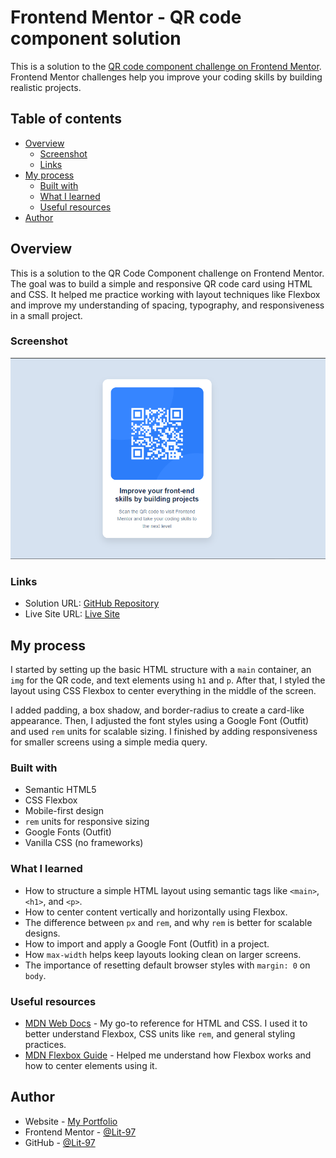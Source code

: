 # Frontend Mentor - QR code component solution

This is a solution to the [QR code component challenge on Frontend Mentor](https://www.frontendmentor.io/challenges/qr-code-component-iux_sIO_H). Frontend Mentor challenges help you improve your coding skills by building realistic projects. 

## Table of contents

- [Overview](#overview)
  - [Screenshot](#screenshot)
  - [Links](#links)
- [My process](#my-process)
  - [Built with](#built-with)
  - [What I learned](#what-i-learned)
  - [Useful resources](#useful-resources)
- [Author](#author)


## Overview
This is a solution to the QR Code Component challenge on Frontend Mentor. The goal was to build a simple and responsive QR code card using HTML and CSS. It helped me practice working with layout techniques like Flexbox and improve my understanding of spacing, typography, and responsiveness in a small project.


### Screenshot

![Screenshot of my QR code component](./images/screenshot.png)


### Links

- Solution URL: [GitHub Repository](https://github.com/Lit-97/qrcodefrontendmentor)
- Live Site URL: [Live Site](https://lit-97.github.io/qrcodefrontendmentor/)


## My process
I started by setting up the basic HTML structure with a `main` container, an `img` for the QR code, and text elements using `h1` and `p`. After that, I styled the layout using CSS Flexbox to center everything in the middle of the screen.

I added padding, a box shadow, and border-radius to create a card-like appearance. Then, I adjusted the font styles using a Google Font (Outfit) and used `rem` units for scalable sizing. I finished by adding responsiveness for smaller screens using a simple media query.


### Built with

- Semantic HTML5
- CSS Flexbox
- Mobile-first design
- `rem` units for responsive sizing
- Google Fonts (Outfit)
- Vanilla CSS (no frameworks)

### What I learned

- How to structure a simple HTML layout using semantic tags like `<main>`, `<h1>`, and `<p>`.
- How to center content vertically and horizontally using Flexbox.
- The difference between `px` and `rem`, and why `rem` is better for scalable designs.
- How to import and apply a Google Font (Outfit) in a project.
- How `max-width` helps keep layouts looking clean on larger screens.
- The importance of resetting default browser styles with `margin: 0` on `body`.



### Useful resources

- [MDN Web Docs](https://developer.mozilla.org/) - My go-to reference for HTML and CSS. I used it to better understand Flexbox, CSS units like `rem`, and general styling practices.
- [MDN Flexbox Guide](https://developer.mozilla.org/en-US/docs/Web/CSS/CSS_Flexible_Box_Layout/Basic_Concepts_of_Flexbox) - Helped me understand how Flexbox works and how to center elements using it.



## Author

- Website - [My Portfolio](https://lit-97.github.io/portfolio/)
- Frontend Mentor - [@Lit-97](https://www.frontendmentor.io/profile/Lit-97)
- GitHub  - [@Lit-97](https://github.com/Lit-97)
